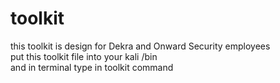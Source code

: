 # toolkit
this toolkit is design for Dekra and Onward Security employees  
put this toolkit file into your kali /bin  
and in terminal type in toolkit command
